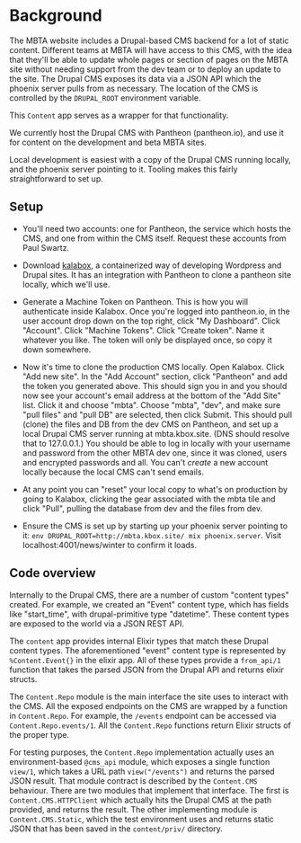 # Background

The MBTA website includes a Drupal-based CMS backend for a lot of static content. Different teams at MBTA will have access to this CMS, with the idea that they'll be able to update whole pages or section of pages on the MBTA site without needing support from the dev team or to deploy an update to the site. The Drupal CMS exposes its data via a JSON API which the phoenix server pulls from as necessary. The location of the CMS is controlled by the `DRUPAL_ROOT` environment variable.

This `Content` app serves as a wrapper for that functionality.

We currently host the Drupal CMS with Pantheon (pantheon.io), and use it for content on the development and beta MBTA sites.

Local development is easiest with a copy of the Drupal CMS running locally, and the phoenix server pointing to it. Tooling makes this fairly straightforward to set up.

## Setup

* You'll need two accounts: one for Pantheon, the service which hosts the CMS, and one from within the CMS itself. Request these accounts from Paul Swartz.

* Download [kalabox](http://www.kalabox.io), a containerized way of developing Wordpress and Drupal sites. It has an integration with Pantheon to clone a pantheon site locally, which we'll use.

* Generate a Machine Token on Pantheon. This is how you will authenticate inside Kalabox. Once you're logged into pantheon.io, in the user account drop down on the top right, click "My Dashboard". Click "Account". Click "Machine Tokens". Click "Create token". Name it whatever you like. The token will only be displayed once, so copy it down somewhere.

* Now it's time to clone the production CMS locally. Open Kalabox. Click "Add new site". In the "Add Account" section, click "Pantheon" and add the token you generated above. This should sign you in and you should now see your account's email address at the bottom of the "Add Site" list. Click it and choose "mbta". Choose "mbta", "dev", and make sure "pull files" and "pull DB" are selected, then click Submit. This should pull (clone) the files and DB from the dev CMS on Pantheon, and set up a local Drupal CMS server running at mbta.kbox.site. (DNS should resolve that to 127.0.0.1.) You should be able to log in locally with your username and password from the other MBTA dev one, since it was cloned, users and encrypted passwords and all. You can't *create* a new account locally because the local CMS can't send emails.

* At any point you can "reset" your local copy to what's on production by going to Kalabox, clicking the gear associated with the mbta tile and click "Pull", pulling the database from dev and the files from dev.

* Ensure the CMS is set up by starting up your phoenix server pointing to it: `env DRUPAL_ROOT=http://mbta.kbox.site/ mix phoenix.server`. Visit localhost:4001/news/winter to confirm it loads.

## Code overview

Internally to the Drupal CMS, there are a number of custom "content types" created. For example, we created an "Event" content type, which has fields like "start_time", with drupal-primitive type "datetime". These content types are exposed to the world via a JSON REST API.

The `content` app provides internal Elixir types that match these Drupal content types. The aforementioned "event" content type is represented by `%Content.Event{}` in the elixir app. All of these types provide a `from_api/1` function that takes the parsed JSON from the Drupal API and returns elixir structs.

The `Content.Repo` module is the main interface the site uses to interact with the CMS. All the exposed endpoints on the CMS are wrapped by a function in `Content.Repo`. For example, the `/events` endpoint can be accessed via `Content.Repo.events/1`. All the `Content.Repo` functions return Elixir structs of the proper type.

For testing purposes, the `Content.Repo` implementation actually uses an environment-based `@cms_api` module, which exposes a single function `view/1`, which takes a URL path `view("/events")` and returns the parsed JSON result. That module contract is described by the `Content.CMS` behaviour. There are two modules that implement that interface. The first is `Content.CMS.HTTPClient` which actually hits the Drupal CMS at the path provided, and returns the result. The other implementing module is `Content.CMS.Static`, which the test environment uses and returns static JSON that has been saved in the `content/priv/` directory.
